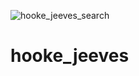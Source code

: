 ![hooke_jeeves_search](https://user-images.githubusercontent.com/45152248/206932134-fcdd8517-17e2-45ee-9e83-28fdcad6a0dd.gif)
# hooke_jeeves

